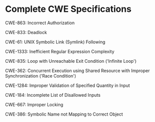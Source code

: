 

# Complete CWE Specifications

CWE-863: Incorrect Authorization

CWE-833: Deadlock

CWE-61: UNIX Symbolic Link (Symlink) Following

CWE-1333: Inefficient Regular Expression Complexity

CWE-835: Loop with Unreachable Exit Condition ('Infinite Loop')

CWE-362: Concurrent Execution using Shared Resource with Improper Synchronization ('Race Condition')

CWE-1284: Improper Validation of Specified Quantity in Input

CWE-184: Incomplete List of Disallowed Inputs

CWE-667: Improper Locking

CWE-386: Symbolic Name not Mapping to Correct Object